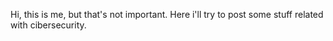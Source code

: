 Hi, this is me, but that's not important.
Here i'll try to post some stuff related with cibersecurity.
